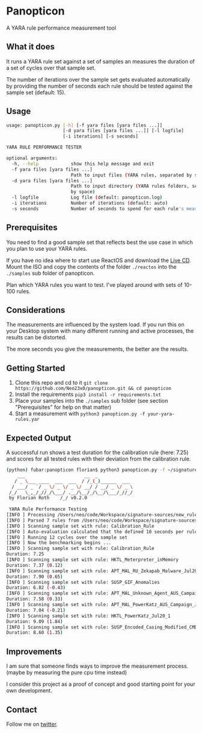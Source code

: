 # Panopticon

A YARA rule performance measurement tool

## What it does 

It runs a YARA rule set against a set of samples an measures the duration of a set of cycles over that sample set. 

The number of iterations over the sample set gets evaluated automatically by providing the number of seconds each rule should be tested against the sample set (default: 15). 

## Usage

```bash
usage: panopticon.py [-h] [-f yara files [yara files ...]]
                     [-d yara files [yara files ...]] [-l logfile]
                     [-i iterations] [-s seconds]

YARA RULE PERFORMANCE TESTER

optional arguments:
  -h, --help            show this help message and exit
  -f yara files [yara files ...]
                        Path to input files (YARA rules, separated by space)
  -d yara files [yara files ...]
                        Path to input directory (YARA rules folders, separated
                        by space)
  -l logfile            Log file (default: panopticon.log)
  -i iterations         Number of iterations (default: auto)
  -s seconds            Number of seconds to spend for each rule's measurement
```

## Prerequisites

You need to find a good sample set that reflects best the use case in which you plan to use your YARA rules. 

If you have no idea where to start use ReactOS and download the [Live CD](https://reactos.org/download/). Mount the ISO and copy the contents of the folder `./reactos` into the `./samples` sub folder of panopticon. 

Plan which YARA rules you want to test. I've played around with sets of 10-100 rules. 

## Considerations 

The measurements are influenced by the system load. If you run this on your Desktop system with many different running and active processes, the results can be distorted.

The more seconds you give the measurements, the better are the results. 

## Getting Started 

1. Clone this repo and cd to it `git clone https://github.com/Neo23x0/panopticon.git && cd panopticon`
2. Install the requirements `pip3 install -r requirements.txt`
3. Place your samples into the `./samples` sub folder (see section "Prerequisites" for help on that matter) 
4. Start a measurement with `python3 panopticon.py -f your-yara-rules.yar`

## Expected Output

A successful run shows a test duration for the calibration rule (here: 7.25) and scores for all tested rules with their deviation from the calibration rule. 

```bash
(python) fubar:panopticon florian$ python3 panopticon.py -f ~/signatures/new_rules.yar 
    ___                      __  _              
   / _ \___ ____  ___  ___  / /_(_)______  ___  
  / ___/ _ `/ _ \/ _ \/ _ \/ __/ / __/ _ \/ _ \ 
 /_/   \_,_/_//_/\___/ .__/\__/_/\__/\___/_//_/ 
 by Florian Roth    /_/ v0.2.0                 
 
 YARA Rule Performance Testing
[INFO ] Processing /Users/neo/code/Workspace/signature-sources/new_rules.yar ...
[INFO ] Parsed 7 rules from /Users/neo/code/Workspace/signature-sources/new_rules.yar
[INFO ] Scanning sample set with rule: Calibration_Rule
[INFO ] Auto-evaluation calculated that the defined 10 seconds per rule could be accomplished by 12 cycles per rule over the given sample set of 1437 samples
[INFO ] Running 12 cycles over the sample set
[INFO ] Now the benchmarking begins ...
[INFO ] Scanning sample set with rule: Calibration_Rule
Duration: 7.25
[INFO ] Scanning sample set with rule: HKTL_Meterpreter_inMemory
Duration: 7.37 (0.12)
[INFO ] Scanning sample set with rule: APT_MAL_RU_Zekapab_Malware_Jul20_1
Duration: 7.90 (0.65)
[INFO ] Scanning sample set with rule: SUSP_GIF_Anomalies
Duration: 6.82 (-0.43)
[INFO ] Scanning sample set with rule: APT_MAL_Unknown_Agent_AUS_Campaign_Jul20_1
Duration: 7.58 (0.33)
[INFO ] Scanning sample set with rule: APT_MAL_PowerKatz_AUS_Campaign_Jul20_1
Duration: 7.04 (-0.21)
[INFO ] Scanning sample set with rule: HKTL_PowerKatz_Jul20_1
Duration: 9.09 (1.84)
[INFO ] Scanning sample set with rule: SUSP_Encoded_Casing_Modified_CMD
Duration: 8.60 (1.35)
```

## Improvements 

I am sure that someone finds ways to improve the measurement process. (maybe by measuring the pure cpu time instead) 

I consider this project as a proof of concept and good starting point for your own development. 

## Contact 

Follow me on [twitter](https://twitter.com/cyb3rops).